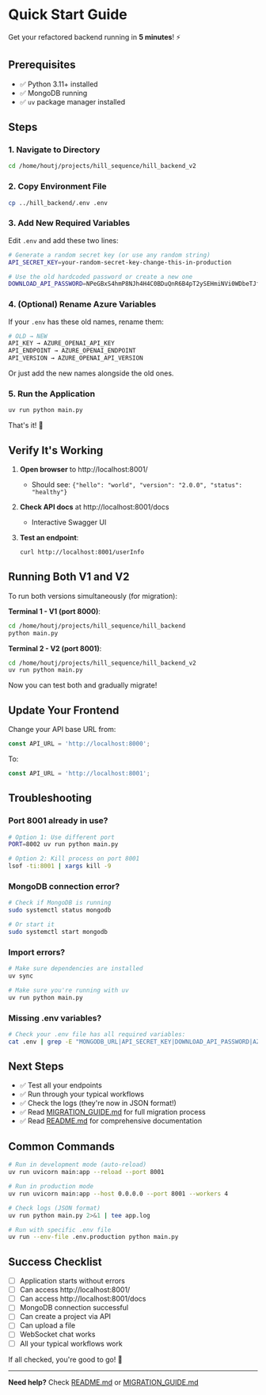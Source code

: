 # Quick Start Guide

Get your refactored backend running in **5 minutes**! ⚡

## Prerequisites

- ✅ Python 3.11+ installed
- ✅ MongoDB running
- ✅ `uv` package manager installed

## Steps

### 1. Navigate to Directory
```bash
cd /home/houtj/projects/hill_sequence/hill_backend_v2
```

### 2. Copy Environment File
```bash
cp ../hill_backend/.env .env
```

### 3. Add New Required Variables

Edit `.env` and add these two lines:

```bash
# Generate a random secret key (or use any random string)
API_SECRET_KEY=your-random-secret-key-change-this-in-production

# Use the old hardcoded password or create a new one
DOWNLOAD_API_PASSWORD=NPeGBxS4hmP8NJh4H4C0BDuQnR6B4pT2ySEHmiNVi0WDbeTJfHdiuT0BNtuyyMUN1cDenSkk9M2tKVJ0rSaxY8zo8OcGPg5o
```

### 4. (Optional) Rename Azure Variables

If your `.env` has these old names, rename them:

```bash
# OLD → NEW
API_KEY → AZURE_OPENAI_API_KEY
API_ENDPOINT → AZURE_OPENAI_ENDPOINT
API_VERSION → AZURE_OPENAI_API_VERSION
```

Or just add the new names alongside the old ones.

### 5. Run the Application
```bash
uv run python main.py
```

That's it! 🎉

## Verify It's Working

1. **Open browser** to http://localhost:8001/
   - Should see: `{"hello": "world", "version": "2.0.0", "status": "healthy"}`

2. **Check API docs** at http://localhost:8001/docs
   - Interactive Swagger UI

3. **Test an endpoint**:
   ```bash
   curl http://localhost:8001/userInfo
   ```

## Running Both V1 and V2

To run both versions simultaneously (for migration):

**Terminal 1 - V1 (port 8000)**:
```bash
cd /home/houtj/projects/hill_sequence/hill_backend
python main.py
```

**Terminal 2 - V2 (port 8001)**:
```bash
cd /home/houtj/projects/hill_sequence/hill_backend_v2
uv run python main.py
```

Now you can test both and gradually migrate!

## Update Your Frontend

Change your API base URL from:
```javascript
const API_URL = 'http://localhost:8000';
```

To:
```javascript
const API_URL = 'http://localhost:8001';
```

## Troubleshooting

### Port 8001 already in use?
```bash
# Option 1: Use different port
PORT=8002 uv run python main.py

# Option 2: Kill process on port 8001
lsof -ti:8001 | xargs kill -9
```

### MongoDB connection error?
```bash
# Check if MongoDB is running
sudo systemctl status mongodb

# Or start it
sudo systemctl start mongodb
```

### Import errors?
```bash
# Make sure dependencies are installed
uv sync

# Make sure you're running with uv
uv run python main.py
```

### Missing .env variables?
```bash
# Check your .env file has all required variables:
cat .env | grep -E "MONGODB_URL|API_SECRET_KEY|DOWNLOAD_API_PASSWORD|AZURE"
```

## Next Steps

- ✅ Test all your endpoints
- ✅ Run through your typical workflows
- ✅ Check the logs (they're now in JSON format!)
- ✅ Read [MIGRATION_GUIDE.md](MIGRATION_GUIDE.md) for full migration process
- ✅ Read [README.md](README.md) for comprehensive documentation

## Common Commands

```bash
# Run in development mode (auto-reload)
uv run uvicorn main:app --reload --port 8001

# Run in production mode
uv run uvicorn main:app --host 0.0.0.0 --port 8001 --workers 4

# Check logs (JSON format)
uv run python main.py 2>&1 | tee app.log

# Run with specific .env file
uv run --env-file .env.production python main.py
```

## Success Checklist

- [ ] Application starts without errors
- [ ] Can access http://localhost:8001/
- [ ] Can access http://localhost:8001/docs
- [ ] MongoDB connection successful
- [ ] Can create a project via API
- [ ] Can upload a file
- [ ] WebSocket chat works
- [ ] All your typical workflows work

If all checked, you're good to go! 🚀

---

**Need help?** Check [README.md](README.md) or [MIGRATION_GUIDE.md](MIGRATION_GUIDE.md)

